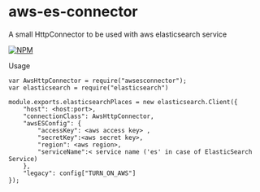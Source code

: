 # aws-es-connector
A small HttpConnector to be used with aws elasticsearch service

[![NPM](https://nodei.co/npm/aws-es-connector.png)](https://npmjs.org/package/aws-es-connector)

Usage
```
var AwsHttpConnector = require("awsesconnector");
var elasticsearch = require("elasticsearch")

module.exports.elasticsearchPlaces = new elasticsearch.Client({
    "host": <host:port>,
    "connectionClass": AwsHttpConnector,
    "awsESConfig": {
        "accessKey": <aws access key> ,
        "secretKey":<aws secret key>,
        "region": <aws region>,
        "serviceName":< service name ('es' in case of ElasticSearch Service)
    },
    "legacy": config["TURN_ON_AWS"]
});

```
